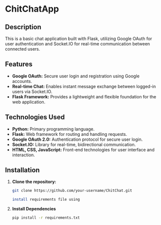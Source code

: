 # ChitChatApp

## Description

This is a basic chat application built with Flask, utilizing Google OAuth for user authentication and Socket.IO for real-time communication between connected users.

## Features

- **Google OAuth:** Secure user login and registration using Google accounts.
- **Real-time Chat:** Enables instant message exchange between logged-in users via Socket.IO.
- **Flask Framework:** Provides a lightweight and flexible foundation for the web application.

## Technologies Used

- **Python:** Primary programming language.
- **Flask:** Web framework for routing and handling requests.
- **Google OAuth 2.0:** Authentication protocol for secure user login.
- **Socket.IO:** Library for real-time, bidirectional communication.
- **HTML, CSS, JavaScript:** Front-end technologies for user interface and interaction.

## Installation

1. **Clone the repository:**

   ```bash
   git clone https://github.com/your-username/ChitChat.git

   install requirements file using

   ```

2. **Install Dependencies**

   ```bash
   pip install -r requirements.txt
   ```
